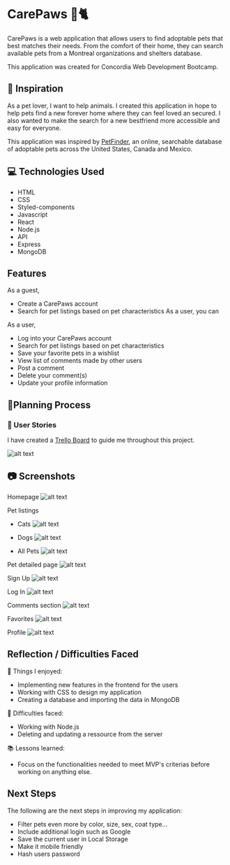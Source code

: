 ﻿# CarePaws :poodle::cat2:

CarePaws is a web application that allows users to find adoptable pets that best matches their needs. From the comfort of their home, they can search available pets from a Montreal organizations and shelters database.

This application was created for Concordia Web Development Bootcamp.

## :thought_balloon: Inspiration

As a pet lover, I want to help animals. I created this application in hope to help pets find a new forever home where they can feel loved an secured. I also wanted to make the search for a new bestfriend more accessible and easy for everyone.

This application was inspired by [PetFinder](https://www.petfinder.com/), an online, searchable database of adoptable pets across the United States, Canada and Mexico.

## :computer: Technologies Used

- HTML
- CSS
- Styled-components
- Javascript
- React
- Node.js
- API
- Express
- MongoDB

## Features

As a guest,

- Create a CarePaws account
- Search for pet listings based on pet characteristics
  As a user, you can

As a user,

- Log into your CarePaws account
- Search for pet listings based on pet characteristics
- Save your favorite pets in a wishlist
- View list of comments made by other users
- Post a comment
- Delete your comment(s)
- Update your profile information

## :page_facing_up:Planning Process

### :notebook: User Stories

I have created a [Trello Board](https://trello.com/b/TpxRVtKt/pet-finder) to guide me throughout this project.

![alt text](/FE/public/screenshots/Trello_board.PNG)

## :camera: Screenshots

Homepage
![alt text](/FE/public/screenshots/HP.PNG)

Pet listings

- Cats
  ![alt text](/FE/public/screenshots/Cats.PNG)

- Dogs
  ![alt text](/FE/public/screenshots/Dogs.PNG)

- All Pets
  ![alt text](/FE/public/screenshots/All_Pets.PNG)

Pet detailed page
![alt text](/FE/public/screenshots/Detailed_pets.PNG)

Sign Up
![alt text](/FE/public/screenshots/SignUp.PNG)

Log In
![alt text](/FE/public/screenshots/LogIn.PNG)

Comments section
![alt text](/FE/public/screenshots/CommentsSection.PNG)

Favorites
![alt text](/FE/public/screenshots/Favorites.PNG)

Profile
![alt text](/FE/public/screenshots/EditProfile.PNG)

## Reflection / Difficulties Faced

:purple_heart: Things I enjoyed:

- Implementing new features in the frontend for the users
- Working with CSS to design my application
- Creating a database and importing the data in MongoDB

:mount_fuji: Difficulties faced:

- Working with Node.js
- Deleting and updating a ressource from the server

:books: Lessons learned:

- Focus on the functionalities needed to meet MVP's criterias before working on anything else.

## Next Steps

The following are the next steps in improving my application:

- Filter pets even more by color, size, sex, coat type...
- Include additional login such as Google
- Save the current user in Local Storage
- Make it mobile friendly
- Hash users password
